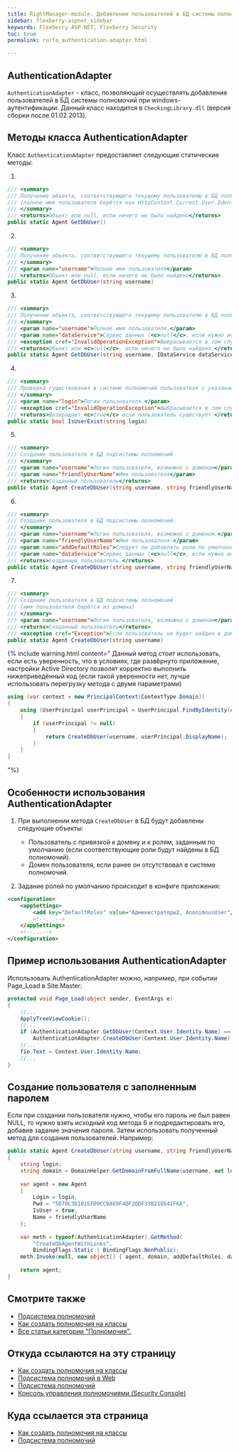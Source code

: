 ```yaml
---
title: RightManager-module. Добавление пользователей в БД системы полномочий при windows-аутентификации
sidebar: flexberry-aspnet_sidebar
keywords: Flexberry ASP-NET, Flexberry Security
toc: true
permalink: ru/fa_authentication-adapter.html

---
```


## AuthenticationAdapter

`AuthenticationAdapter` - класс, позволяющий осуществлять добавление пользователей в БД системы полномочий при windows-аутентификации.
Данный класс находится в `CheckingLibrary.dll` (версия сборки после 01.02.2013).

## Методы класса AuthenticationAdapter
Класс `AuthenticationAdapter` предоставляет следующие статические методы: 

1.

```cs
/// <summary>
/// Получение объекта, соответствующего текущему пользователю в БД полномочий
/// (полное имя пользователя берётся как HttpContext.Current.User.Identity.Name)
/// </summary>
/// <returns>Объект или null, если ничего не было найдено</returns>
public static Agent GetDbUser()
```
2. 

```cs
/// <summary>
/// Получение объекта, соответствующего текущему пользователю в БД полномочий
/// </summary>
/// <param name="username">Полное имя пользователя</param>
/// <returns>Объект или null, если ничего не было найдено</returns>
public static Agent GetDbUser(string username)
```

3.

```cs 
/// <summary>
/// Получение объекта, соответствующего текущему пользователю в БД полномочий.
/// </summary>
/// <param name="username">Полное имя пользователя.</param>
/// <param name="dataService">Сервис данных (<c>null</c>, если нужно использовать стандартный).</param>
/// <exception cref="InvalidOperationException">Выбрасывается в том случае, если в системе полномочий произошла ошибка.</exception>
/// <returns>Объект или <c>null</c>, если ничего не было найдено.</returns>
public static Agent GetDbUser(string username, IDataService dataService)
```

4.

```cs
/// <summary>
/// Проверка существования в системе полномочий пользователя с указанным логином.
/// </summary>
/// <param name="login">Логин пользователя.</param>
/// <exception cref="InvalidOperationException">Выбрасывается в том случае, если в системе полномочий произошла ошибка.</exception>
/// <returns>Возвращает <c>true</c> если пользователь существует.</returns>
public static bool IsUserExist(string login)
```

5.

```cs
/// <summary>
/// Создание пользователя в БД подсистемы полномочий
/// </summary>
/// <param name="username">Логин пользователя, возможно с доменом</param>
/// <param name="friendlyUserName">Имя пользователя</param>
/// <returns>Созданный пользователь</returns>
public static Agent CreateDbUser(string username, string friendlyUserName)
```

6.

```cs
/// <summary>
/// Создание пользователя в БД подсистемы полномочий.
/// </summary>
/// <param name="username">Логин пользователя, возможно с доменом.</param>
/// <param name="friendlyUserName">Имя пользователя.</param>
/// <param name="addDefaultRoles">Следует ли добавлять роли по умолчанию для создаваемого пользователя.</param>
/// <param name="dataService">Сервис данных (<c>null</c>, если нужно использовать стандартный).</param>
/// <returns>Созданный пользователь.</returns>
public static Agent CreateDbUser(string username, string friendlyUserName, bool addDefaultRoles, IDataService dataService)
```

7.

```cs
/// <summary>
/// Создание пользователя в БД подсистемы полномочий
/// (имя пользователя берётся из домена)
/// </summary>
/// <param name="username">Логин пользователя, возможно с доменом</param>
/// <returns>Созданный пользователь</returns>
/// <exception cref="Exception">Если пользователь не будет найден в домене, произойдёт исключительная ситуация</exception>
public static Agent CreateDbUser(string username)
```

{% include warning.html content="
Данный метод стоит использовать, если есть уверенность, что в условиях, где развёрнуто приложение, настройки Active Directory позволят  корректно выполнить нижеприведённый код (если такой уверенности нет, лучше использовать перегрузку метода с двумя параметрами)
```cs
using (var context = new PrincipalContext(ContextType.Domain))
{
	using (UserPrincipal userPrincipal = UserPrincipal.FindByIdentity(context, username))
	{
		if (userPrincipal != null)
		{
			return CreateDbUser(username, userPrincipal.DisplayName);
		}
	}
}
```
"%}

## Особенности использования AuthenticationAdapter

1. При выполнении метода `CreateDbUser` в БД будут добавлены следующие объекты:

	+ Пользователь с привязкой к домену и к ролям, заданным по умолчанию (если соответствующие роли будут найдены в БД полномочий).
	+ Домен пользователя, если ранее он отсутствовал в системе полномочий.

2. Задание ролей по умолчанию происходит в конфиге приложения:

```xml
<configuration>
	<appSettings>
		<add key="DefaultRoles" value="Администраторы2, AnonimousUser"/>
		<!--...-->
	</appSettings>
	<!--...-->
</configuration>
```
## Пример использования AuthenticationAdapter

Использовать AuthenticationAdapter можно, например, при событии Page_Load в Site.Master:

```cs
protected void Page_Load(object sender, EventArgs e)
{
	//...
	ApplyTreeViewCookie();
	//...
	if (AuthenticationAdapter.GetDbUser(Context.User.Identity.Name) == null)
		AuthenticationAdapter.CreateDbUser(Context.User.Identity.Name);
	//...
	fio.Text = Context.User.Identity.Name;
	//...
}
```

## Создание пользователя с заполненным паролем

Если при создании пользователя нужно, чтобы его пароль не был равен NULL, то нужно взять исходный код метода 6 и подредактировать его, добавив задание значения пароля. Затем использовать полученный метод для создания пользователей. Например:

```cs
public static Agent CreateDbUser(string username, string friendlyUserName, bool addDefaultRoles, IDataService dataService)
{
    string login;
    string domain = DomainHelper.GetDomainFromFullName(username, out login);
 
    var agent = new Agent
    {
        Login = login,
        Pwd = "5D70C3D101EFD9CC0A69F4DF2DDF33B21E641F6A",
        IsUser = true,
        Name = friendlyUserName
    };
 
    var meth = typeof(AuthenticationAdapter).GetMethod(
        "CreateDbAgentWithLinks",
        BindingFlags.Static | BindingFlags.NonPublic);
    meth.Invoke(null, new object[] { agent, domain, addDefaultRoles, dataService });
 
    return agent;
}
```

## Смотрите также

* [Подсистема полномочий](efs_security.html)
* [Как создать полномочия на классы](fa_authority-to-classes.html)
* [Все статьи категории "Полномочия".]()

## Откуда ссылаются на эту страницу

* [Как создать полномочия на классы](fa_authority-to-classes.html)
* [Подсистема полномочий в Web]()
* [Подсистема полномочий](efs_security.html)
* [Консоль управления полномочиями (Security Console)](efs_security-console.html)

## Куда ссылается эта страница

* [Как создать полномочия на классы](fa_authority-to-classes.html)
* [Подсистема полномочий](efs_security.html)
